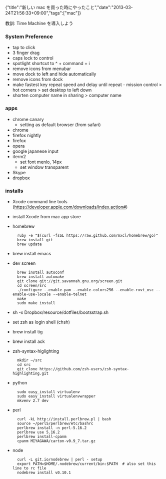 {"title":"新しい mac を買った時にやったこと","date":"2013-03-24T21:56:33+09:00","tags":["mac"]}

教訓: Time Machine を導入しよう

### System Preference

- tap to click
- 3 finger drag
- caps lock to control
- spotlight shortcut to ^ + command + i
- remove icons from menubar
- move dock to left and hide automatically
- remove icons from dock
- make fastest key repeat speed and delay until repeat - mission control > hot corners > set desktop to left down
- shorten computer name in sharing > computer name

### apps

- chrome canary
  - setting as default browser (from safari)
- chrome
- firefox nightly
- firefox
- opera
- google japanese input
- iterm2
  - set font menlo, 14px
  - set window transparent
- Skype
- dropbox

### installs

- Xcode command line tools (https://developer.apple.com/downloads/index.action#)
- install Xcode from mac app store
- homebrew

        ruby -e "$(curl -fsSL https://raw.github.com/mxcl/homebrew/go)"
        brew install git
        brew update

- brew install emacs
- dev screen

        brew install autoconf
        brew install automake
        git clone git://git.savannah.gnu.org/screen.git
        cd screen/src
        ./configure --enable-pam --enable-colors256 --enable-rxvt_osc --enable-use-locale --enable-telnet
        make
        sudo make install

- sh -x Dropbox/resource/dotfiles/bootsstrap.sh
- set zsh as login shell (chsh)
- brew install tig
- brew install ack
- zsh-syntax-higlighting

        mkdir ~/src
        cd src
        git clone https://github.com/zsh-users/zsh-syntax-highlighting.git

- python

        sudo easy_install virtualenv
        sudo easy_install virtualenvwrapper
        mkvenv 2.7 dev

- perl

        curl -kL http://install.perlbrew.pl | bash
        source ~/perl5/perlbrew/etc/bashrc
        perlbrew install -n perl-5.16.2
        perlbrew use 5.16.2
        perlbrew install-cpanm
        cpanm MIYAGAWA/carton-v0.9_7.tar.gz

- node

        curl -L git.io/nodebrew | perl - setup
        export PATH=$HOME/.nodebrew/current/bin:$PATH  # also set this line to rc file
        nodebrew install v0.10.1
